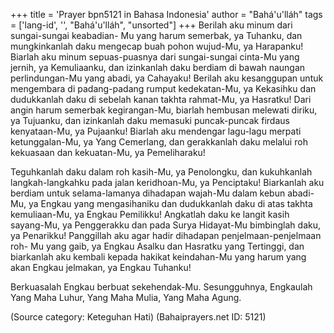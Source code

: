 +++
title = 'Prayer bpn5121 in Bahasa Indonesia'
author = "Bahá'u'lláh"
tags = ['lang-id', '', "Bahá'u'lláh", "unsorted"]
+++
Berilah aku minum dari sungai-sungai keabadian- Mu yang harum semerbak, ya Tuhanku, dan mungkinkanlah daku mengecap buah pohon wujud-Mu, ya Harapanku! Biarlah aku minum sepuas-puasnya dari sungai-sungai cinta-Mu yang jernih, ya Kemuliaanku, dan izinkanlah daku berdiam di bawah naungan perlindungan-Mu yang abadi, ya Cahayaku! Berilah aku kesanggupan untuk mengembara di padang-padang rumput kedekatan-Mu, ya Kekasihku dan dudukkanlah daku di sebelah kanan takhta rahmat-Mu, ya Hasratku! Dari angin harum semerbak kegirangan-Mu, biarlah hembusan melewati diriku, ya Tujuanku, dan izinkanlah daku memasuki puncak-puncak firdaus kenyataan-Mu, ya Pujaanku! Biarlah aku mendengar lagu-lagu merpati ketunggalan-Mu, ya Yang Cemerlang, dan gerakkanlah daku melalui roh kekuasaan dan kekuatan-Mu, ya Pemeliharaku!

Teguhkanlah daku dalam roh kasih-Mu, ya Penolongku, dan kukuhkanlah langkah-langkahku pada jalan keridhoan-Mu, ya Penciptaku! Biarkanlah aku berdiam untuk selama-lamanya dihadapan wajah-Mu dalam kebun abadi-Mu, ya Engkau yang mengasihaniku dan dudukkanlah daku di atas takhta kemuliaan-Mu, ya Engkau Pemilikku! Angkatlah daku ke langit kasih sayang-Mu, ya Penggerakku dan pada Surya Hidayat-Mu bimbinglah daku, ya Penarikku! Panggillah aku agar hadir dihadapan penjelmaan-penjelmaan roh- Mu yang gaib, ya Engkau Asalku dan Hasratku yang Tertinggi, dan biarkanlah aku kembali kepada hakikat keindahan-Mu yang harum yang akan Engkau jelmakan, ya Engkau Tuhanku!

Berkuasalah Engkau berbuat sekehendak-Mu. Sesungguhnya, Engkaulah Yang Maha Luhur, Yang Maha Mulia, Yang Maha Agung.

(Source category: Keteguhan Hati)
(Bahaiprayers.net ID: 5121)
